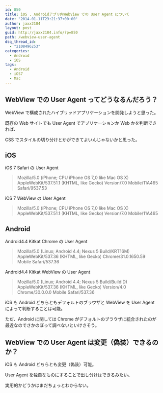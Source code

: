 ```yaml
---
id: 850
title: iOS , Androidアプリ内WebView での User Agent について
date: "2014-01-11T23:21:37+00:00"
author: jaxx2104
layout: post
guid: http://jaxx2104.info/?p=850
path: /webview-user-agent
dsq_thread_id:
  - "2108496253"
categories:
  - Android
  - iOS
tags:
  - Android
  - iOS7
  - Mac
---
```

## WebView での User Agent ってどうなるんだろう？

WebView で構成されたハイブリッドアプリケーションを開発しようと思った。

既存の Web サイトでも User Agent でアプリケーションか Web かを判断できれば、

CSS でスタイルの切り分けとかができてよいんじゃないかと思った。

## iOS

iOS 7 Safari の User Agent

> Mozilla/5.0 (iPhone; CPU iPhone OS 7_0 like Mac OS X) AppleWebKit/537.51.1 (KHTML, like Gecko) Version/7.0 Mobile/11A465 Safari/9537.53

iOS 7 WebView の User Agent

> Mozilla/5.0 (iPhone; CPU iPhone OS 7_0 like Mac OS X) AppleWebKit/537.51.1 (KHTML, like Gecko) Version/7.0 Mobile/11A465

<!--more-->

## Android

Android4.4 Kitkat Chrome の User Agent

> Mozilla/5.0 (Linux; Android 4.4; Nexus 5 Build/KRT16M) AppleWebKit/537.36 (KHTML, like Gecko) Chrome/31.0.1650.59 Mobile Safari/537.36

Android4.4 Kitkat WebView の User Agent

> Mozilla/5.0 (Linux; Android 4.4; Nexus 5 Build/BuildID) AppleWebKit/537.36 (KHTML, like Gecko) Version/4.0 Chrome/30.0.0.0 Mobile Safari/537.36

iOS も Android どちらともデフォルトのブラウザと WebView を User Agent によって判断することは可能。

ただ、Android に関しては Chrome がデフォルトのブラウザに統合されたのが最近なのでさかのぼって調べないといけさそう。

## WebView での User Agent は変更（偽装）できるのか？

iOS も Android どちらとも変更（偽装）可能。

User Agent を独自なものにすることで出し分けはできるみたい。

実用的かどうかはまだちょっとわからない。
